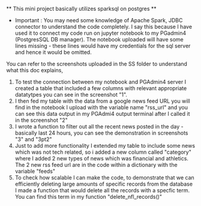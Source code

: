 ** This mini project basically utilizes sparksql on postgres ** 

- Important : You may need some knowledge of Apache Spark, JDBC connector to understand the code completely. I say this because I have used it to connect my code run on jupyter notebook to my PGadmin4 (PostgresSQL DB manager). The notebook uploaded will have some lines missing - these lines would have my credentials for the sql server and hence it would be omitted. 

You can refer to the screenshots uploaded in the SS folder to understand what this doc explains, 
1. To test the connection between my notebook and PGAdmin4 server I created a table that included a few columns with relevant appropriate datatytpes you can see in the screenshot "1".
2. I then fed my table with the data from a google news feed URL you will find in the notebook I upload with the variable name "rss_url" and you can see this data output in my PGAdmi4 output terminal after I called it in the screenshot "2"
3. I wrote a function to filter out all the recent news posted in the day - basically last 24 hours, you can see the demonstration in screenshots "3" and "3pt2"
4. Just to add more functionality I extended my table to include some news which was not tech related, so i added a new column called "category" where I added 2 new types of news which was financial and athletics. The 2 new rss feed url are in the code within a dictionary with the variable "feeds"
5. To check how scalable I can make the code, to demonstrate that we can efficiently deleting large amounts of specific records from the database I made a function that would delete all the records with a specfic term. You can find this term in my function "delete_nfl_records()"

